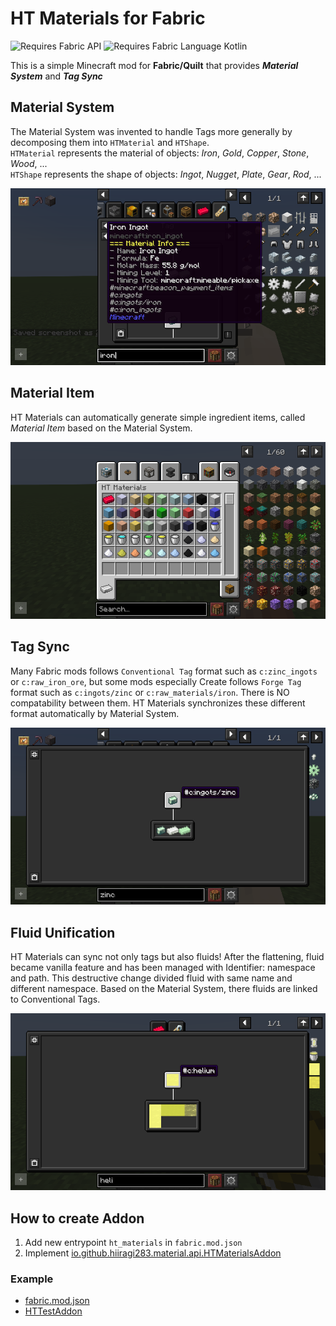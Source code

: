 # HT Materials for Fabric

![Requires Fabric API](https://i.imgur.com/Ol1Tcf8.png)
![Requires Fabric Language Kotlin](https://i.imgur.com/c1DH9VL.png)

This is a simple Minecraft mod for **Fabric/Quilt** that provides _**Material System**_ and _**Tag Sync**_

## Material System

The Material System was invented to handle Tags more generally by decomposing them into `HTMaterial` and `HTShape`.  
`HTMaterial` represents the material of objects: _Iron_, _Gold_, _Copper_, _Stone_, _Wood_, ...  
`HTShape` represents the shape of objects: _Ingot_, _Nugget_, _Plate_, _Gear_, _Rod_, ...

![Material System](/images/material_system.png)

## Material Item

HT Materials can automatically generate simple ingredient items, called _Material Item_ based on the Material
System.

![Material Item](/images/material_item.png)

## Tag Sync

Many Fabric mods follows `Conventional Tag` format such as `c:zinc_ingots` or `c:raw_iron_ore`, but some mods
especially Create follows `Forge Tag` format such as `c:ingots/zinc` or `c:raw_materials/iron`. There is NO
compatability between them. HT Materials synchronizes these different format automatically by Material System.

![Tag Sync1](/images/tag_sync.png)

## Fluid Unification

HT Materials can sync not only tags but also fluids! After the flattening, fluid became vanilla feature and has been
managed with Identifier: namespace and path. This destructive change divided fluid with same name and different
namespace. Based on the Material System, there fluids are linked to Conventional Tags.

![Fluid Unification](/images/fluid_unification.png)

## How to create Addon

1. Add new entrypoint `ht_materials` in `fabric.mod.json`
2. Implement [io.github.hiiragi283.material.api.HTMaterialsAddon](/src/main/kotlin/io/github/hiiragi283/material/api/HTMaterialsAddon.kt)

### Example

- [fabric.mod.json](/src/main/resources/fabric.mod.json)
- [HTTestAddon](/src/main/java/io/github/hiiragi283/material/HTTestAddon.java)